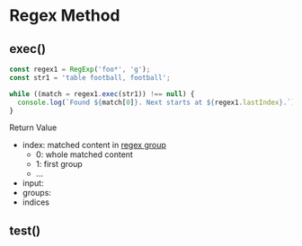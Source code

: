 # Regex Method

## exec()

```js
const regex1 = RegExp('foo*', 'g');
const str1 = 'table football, football';

while ((match = regex1.exec(str1)) !== null) {
  console.log(`Found ${match[0]}. Next starts at ${regex1.lastIndex}.`);
}
```

Return Value

- index: matched content in [regex group](regex.md#group)
  - 0: whole matched content
  - 1: first group
  - ...
- input:
- groups:
- indices

## test()
